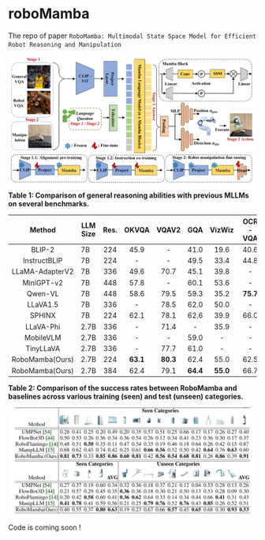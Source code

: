 # roboMamba

The repo of paper `RoboMamba: Multimodal State Space Model for Efficient Robot Reasoning and Manipulation`

![robo-mamba-main_00](robomamba_main.png)

**Table 1: Comparison of general reasoning abilities with previous MLLMs on several benchmarks.**

|     Method      | LLM Size | Res. |  OKVQA   |  VQAV2   |   GQA    |  VizWiz  | OCR-VQA  |   POPE   |    MME     |   MMB    |  MM-Vet  |
| :-------------: | -------- | :--: | :------: | :------: | :------: | :------: | :------: | :------: | :--------: | :------: | :------: |
|     BLIP-2      | 7B       | 224  |   45.9   |    -     |   41.0   |   19.6   |   40.6   |   85.3   |   1293.8   |    -     |   22.4   |
|  InstructBLIP   | 7B       | 224  |    -     |    -     |   49.5   |   33.4   |   44.8   |    -     |     -      |    36    |   26.2   |
| LLaMA-AdapterV2 | 7B       | 336  |   49.6   |   70.7   |   45.1   |   39.8   |    -     |    -     |   1328.4   |    -     |    -     |
|   MiniGPT-v2    | 7B       | 448  |   57.8   |    -     |   60.1   |   53.6   |    -     |    -     |     -      |    -     |    -     |
|     Qwen-VL     | 7B       | 448  |   58.6   |   79.5   |   59.3   |   35.2   | **75.7** |    -     |     -      |   38.2   |    -     |
|    LLaVA1.5     | 7B       | 336  |    -     |   78.5   |   62.0   |   50.0   |    -     |   85.9   | **1510.7** |   64.3   |   30.5   |
|     SPHINX      | 7B       | 224  |   62.1   |   78.1   |   62.6   |   39.9   |   66.0   |   80.7   |   1476.1   |   66.9   | **36.0** |
|    LLaVA-Phi    | 2.7B     | 336  |    -     |   71.4   |    -     |   35.9   |    -     |   85.0   |   1335.1   |   59.8   |   28.9   |
|    MobileVLM    | 2.7B     | 336  |    -     |    -     |   59.0   |    -     |    -     |   84.9   |   1288.9   |   59.6   |    -     |
|    TinyLLaVA    | 2.7B     | 336  |    -     |   77.7   |   61.0   |    -     |    -     |   86.3   |   1437.3   | **68.3** |   31.7   |
| RoboMamba(Ours) | 2.7B     | 224  | **63.1** | **80.3** |   62.4   |   55.0   |   62.5   |   85.3   |   1314.8   |   64.2   |   28.6   |
| RoboMamba(Ours) | 2.7B     | 384  |   62.4   |   79.1   | **64.4** | **55.0** |   66.7   | **86.9** |   1354.2   |   65.7   |   29.7   |



**Table 2: Comparison of the success rates between RoboMamba and baselines across various training (seen) and test (unseen) categories.**

![table2](table2.png)



Code is coming soon !
